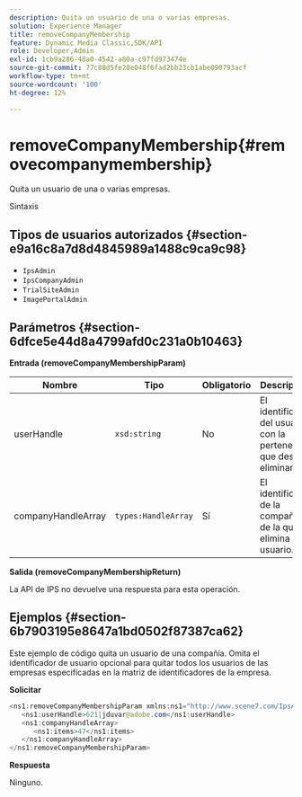 ```yaml
---
description: Quita un usuario de una o varias empresas.
solution: Experience Manager
title: removeCompanyMembership
feature: Dynamic Media Classic,SDK/API
role: Developer,Admin
exl-id: 1cb9a286-48a0-4542-a80a-c97fd973474e
source-git-commit: 77c88d5fe20e048f6fad2bb23cb1abe090793acf
workflow-type: tm+mt
source-wordcount: '100'
ht-degree: 12%

---
```


# removeCompanyMembership{#removecompanymembership}

Quita un usuario de una o varias empresas.

Sintaxis

## Tipos de usuarios autorizados {#section-e9a16c8a7d8d4845989a1488c9ca9c98}

* `IpsAdmin`
* `IpsCompanyAdmin`
* `TrialSiteAdmin`
* `ImagePortalAdmin`

## Parámetros {#section-6dfce5e44d8a4799afd0c231a0b10463}

**Entrada (removeCompanyMembershipParam)**

| Nombre | Tipo | Obligatorio | Descripción |
|---|---|---|---|
| userHandle | `xsd:string` | No | El identificador del usuario con la pertenencia que desea eliminar. |
| companyHandleArray | `types:HandleArray` | Sí | El identificador de la compañía de la que elimina el usuario. |

**Salida (removeCompanyMembershipReturn)**

La API de IPS no devuelve una respuesta para esta operación.

## Ejemplos {#section-6b7903195e8647a1bd0502f87387ca62}

Este ejemplo de código quita un usuario de una compañía. Omita el identificador de usuario opcional para quitar todos los usuarios de las empresas especificadas en la matriz de identificadores de la empresa.

**Solicitar**

```java
<ns1:removeCompanyMembershipParam xmlns:ns1="http://www.scene7.com/IpsApi/xsd">
   <ns1:userHandle>621|jduvar@adobe.com</ns1:userHandle>
   <ns1:companyHandleArray>
      <ns1:items>47</ns1:items>
   </ns1:companyHandleArray>
</ns1:removeCompanyMembershipParam>
```

**Respuesta**

Ninguno.
